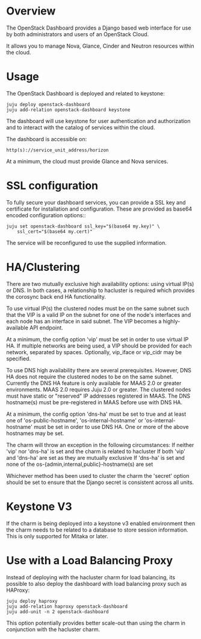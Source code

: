 Overview
========

The OpenStack Dashboard provides a Django based web interface for use by both
administrators and users of an OpenStack Cloud.

It allows you to manage Nova, Glance, Cinder and Neutron resources within the
cloud.

Usage
=====

The OpenStack Dashboard is deployed and related to keystone:

    juju deploy openstack-dashboard
    juju add-relation openstack-dashboard keystone

The dashboard will use keystone for user authentication and authorization and
to interact with the catalog of services within the cloud.

The dashboard is accessible on:

    http(s)://service_unit_address/horizon

At a minimum, the cloud must provide Glance and Nova services.

SSL configuration
=================

To fully secure your dashboard services, you can provide a SSL key and
certificate for installation and configuration.  These are provided as
base64 encoded configuration options::

    juju set openstack-dashboard ssl_key="$(base64 my.key)" \
        ssl_cert="$(base64 my.cert)"

The service will be reconfigured to use the supplied information.

HA/Clustering
=============

There are two mutually exclusive high availability options: using virtual
IP(s) or DNS. In both cases, a relationship to hacluster is required which
provides the corosync back end HA functionality.

To use virtual IP(s) the clustered nodes must be on the same subnet such that
the VIP is a valid IP on the subnet for one of the node's interfaces and each
node has an interface in said subnet. The VIP becomes a highly-available API
endpoint.

At a minimum, the config option 'vip' must be set in order to use virtual IP
HA. If multiple networks are being used, a VIP should be provided for each
network, separated by spaces. Optionally, vip_iface or vip_cidr may be
specified.

To use DNS high availability there are several prerequisites. However, DNS HA
does not require the clustered nodes to be on the same subnet.
Currently the DNS HA feature is only available for MAAS 2.0 or greater
environments. MAAS 2.0 requires Juju 2.0 or greater. The clustered nodes must
have static or "reserved" IP addresses registered in MAAS. The DNS hostname(s)
must be pre-registered in MAAS before use with DNS HA.

At a minimum, the config option 'dns-ha' must be set to true and at least one
of 'os-public-hostname', 'os-internal-hostname' or 'os-internal-hostname' must
be set in order to use DNS HA. One or more of the above hostnames may be set.

The charm will throw an exception in the following circumstances:
If neither 'vip' nor 'dns-ha' is set and the charm is related to hacluster
If both 'vip' and 'dns-ha' are set as they are mutually exclusive
If 'dns-ha' is set and none of the os-{admin,internal,public}-hostname(s) are
set

Whichever method has been used to cluster the charm the 'secret' option
should be set to ensure that the Django secret is consistent across all units.

Keystone V3
===========

If the charm is being deployed into a keystone v3 enabled environment then the
charm needs to be related to a database to store session information. This is
only supported for Mitaka or later.


Use with a Load Balancing Proxy
===============================

Instead of deploying with the hacluster charm for load balancing, its possible
to also deploy the dashboard with load balancing proxy such as HAProxy:

    juju deploy haproxy
    juju add-relation haproxy openstack-dashboard
    juju add-unit -n 2 openstack-dashboard

This option potentially provides better scale-out than using the charm in
conjunction with the hacluster charm.

